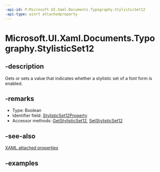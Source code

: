 ```yaml
---
-api-id: P:Microsoft.UI.Xaml.Documents.Typography.StylisticSet12
-api-type: winrt attachedproperty
---
```


# Microsoft.UI.Xaml.Documents.Typography.StylisticSet12

<!--
see GetStylisticSet12, and SetStylisticSet12
-->

## -description

Gets or sets a value that indicates whether a stylistic set of a font form is enabled.

## -remarks

<ul><li>Type: Boolean</li><li>Identifier field: <a href="/uwp/api/windows.ui.xaml.documents.typography.stylisticset12property">StylisticSet12Property</a></li><li>Accessor methods: <a href="/uwp/api/windows.ui.xaml.documents.typography.getstylisticset12">GetStylisticSet12</a>, <a href="/uwp/api/windows.ui.xaml.documents.typography.setstylisticset12">SetStylisticSet12</a></li></ul>

## -see-also

[XAML attached properties](/windows/uwp/xaml-platform/attached-properties-overview)

## -examples


